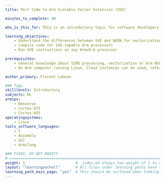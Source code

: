 ```yaml
---
title: Port Code to Arm Scalable Vector Extension (SVE)

minutes_to_complete: 40   

who_is_this_for: This is an introductory topic for software developers using SIMD instructions for High-Performance Computing, Machine Learning, Digital Signal Processing, Audio and Video Codec applications.

learning_objectives: 
    - Understand the differences between SVE and NEON for vectorization
    - Compile code for SVE-capable Arm processors
    - Run SVE instructions on any Armv8-A processor

prerequisites:
    - General knowledge about SIMD processing, vectorization or Arm NEON.
    - An Arm computer running Linux. Cloud instances can be used, refer to the list of [Arm cloud service providers](/learning-paths/servers-and-cloud-computing/csp/).

author_primary: Florent Lebeau

### Tags
skilllevels: Introductory
subjects: ML
armips:
    - Neoverse
    - Cortex-A75
    - Cortex-A55
operatingsystems:
    - Linux
tools_software_languages:
    - C
    - Assembly
    - GCC
    - Armclang

### FIXED, DO NOT MODIFY
# ================================================================================
weight: 1                       # _index.md always has weight of 1 to order correctly
layout: "learningpathall"       # All files under learning paths have this same wrapper
learning_path_main_page: "yes"  # This should be surfaced when looking for related content. Only set for _index.md of learning path content.
---
```

